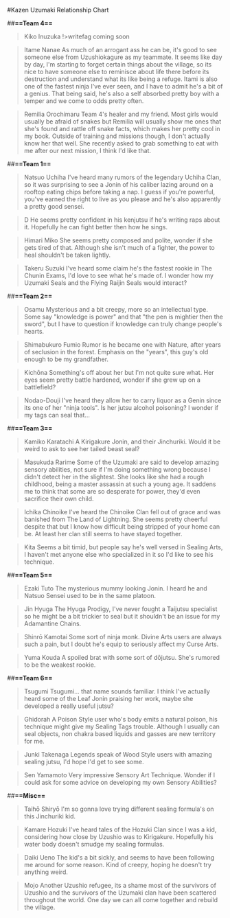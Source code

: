 #Kazen Uzumaki Relationship Chart

##**==Team 4==**
>Kiko Inuzuka
!>writefag coming soon

>Itame Nanae
As much of an arrogant ass he can be, it's good to see someone else from Uzushiokagure as my teammate. It seems like day by day, I'm starting to forget certain things about the village, so its nice to have someone else to reminisce about life there before its destruction and understand what its like being a refuge. Itami is also one of the fastest ninja I've ever seen, and I have to admit he's a bit of a genius. That being said, he's also a self absorbed pretty boy with a temper and we come to odds pretty often.

>Remilia Orochimaru
Team 4's healer and my friend. Most girls would usually be afraid of snakes but Remilia will usually show me ones that she's found and rattle off snake facts, which makes her pretty cool in my book. Outside of training and missions though, I don't actually know her that well. She recently asked to grab something to eat with me after our next mission, I think I'd like that.


##**==Team 1==**
>Natsuo Uchiha
I've heard many rumors of the legendary Uchiha Clan, so it was surprising to see a Jonin of his caliber lazing around on a rooftop eating chips before taking a nap. I guess if you're powerful, you've earned the right to live as you please and he's also apparently a pretty good sensei.

>D
He seems pretty confident in his kenjutsu if he's writing raps about it. Hopefully he can fight better then how he sings.

>Himari Miko
She seems pretty composed and polite, wonder if she gets tired of that. Although she isn't much of a fighter, the power to heal shouldn't be taken lightly. 

>Takeru Suzuki
I've heard some claim he's the fastest rookie in The Chunin Exams, I'd love to see what he's made of. I wonder how my Uzumaki Seals and the Flying Raijin Seals would interact?


##**==Team 2==**
>Osamu
Mysterious and a bit creepy, more so an intellectual type. Some say "knowledge is power" and that "the pen is mightier then the sword", but I have to question if knowledge can truly change people's hearts.

>Shimabukuro Fumio
Rumor is he became one with Nature, after years of seclusion in the forest. Emphasis on the "years", this guy's old enough to be my grandfather.

>Kichōna
Something's off about her but I'm not quite sure what. Her eyes seem pretty battle hardened, wonder if she grew up on a battlefield?

>Nodao-Douji
I've heard they allow her to carry liquor as a Genin since its one of her "ninja tools". Is her jutsu alcohol poisoning?  I wonder if my tags can seal that...


##**==Team 3==**
>Kamiko Karatachi
A Kirigakure Jonin, and their Jinchuriki. Would it be weird to ask to see her tailed beast seal?

>Masukuda Rarime
Some of the Uzumaki are said to develop amazing sensory abilities, not sure if I'm doing something wrong because I didn't detect her in the slightest. She looks like she had a rough childhood, being a master assassin at such a young age. It saddens me to think that some are so desperate for power, they'd even sacrifice their own child.

>Ichika Chinoike
I've heard the Chinoike Clan fell out of grace and was banished from The Land of Lightning. She seems pretty cheerful despite that but I know how difficult being stripped of your home can be. At least her clan still seems to have stayed together.

>Kita
Seems a bit timid, but people say he's well versed in Sealing Arts, I haven't met anyone else who specialized in it so I'd like to see his technique.


##**==Team 5==**
>Ezaki Tuto
The mysterious mummy looking Jonin. I heard he and Natsuo Sensei used to be in the same platoon.

>Jin Hyuga
The Hyuga Prodigy, I've never fought a Taijutsu specialist so he might be a bit trickier to seal but it shouldn't be an issue for my Adamantine Chains.

>Shinrō Kamotai
Some sort of ninja monk. Divine Arts users are always such a pain, but I doubt he's equip to seriously affect my Curse Arts.

>Yuma Kouda
A spoiled brat with some sort of dōjutsu. She's rumored to be the weakest rookie.


##**==Team 6==**
> Tsugumi
Tsugumi... that name sounds familiar. I think I've actually heard some of the Leaf Jonin praising her work, maybe she developed a really useful jutsu? 

>Ghidorah
A Poison Style user who's body emits a natural poison, his technique might give my Sealing Tags trouble. Although I usually can seal objects, non chakra based liquids and gasses are new territory for me. 

>Junki Takenaga
Legends speak of Wood Style users with amazing sealing jutsu, I'd hope I'd get to see some.

>Sen Yamamoto
Very impressive Sensory Art Technique. Wonder if I could ask for some advice on developing my own Sensory Abilities?

##**==Misc==**

>Taihō Shiryō
I'm so gonna love trying different sealing formula's on this Jinchuriki kid.

>Kamare Hozuki
I've heard tales of the Hozuki Clan since I was a kid, considering how close by Uzushio was to Kirigakure. Hopefully his water body doesn't smudge my sealing formulas.

>Daiki Ueno
The kid's a bit sickly, and seems to have been following me around for some reason. Kind of creepy, hoping he doesn't try anything weird.

>Mojo
Another Uzushio refugee, its a shame most of the survivors of Uzushio and the survivors of the Uzumaki clan have been scattered throughout the world. One day we can all come together and rebuild the village.